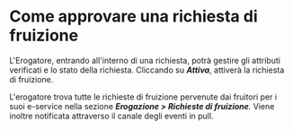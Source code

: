 # Come approvare una richiesta di fruizione

L'Erogatore, entrando all'interno di una richiesta, potrà gestire gli attributi verificati e lo stato della richiesta. Cliccando su _**Attiva**_, attiverà la richiesta di fruizione.

L'erogatore trova tutte le richieste di fruizione pervenute dai fruitori per i suoi e-service nella sezione _**Erogazione > Richieste di fruizione**._ Viene inoltre notificata attraverso il canale degli eventi in pull.



